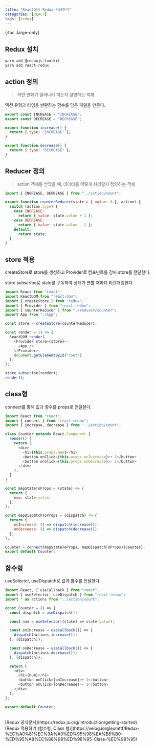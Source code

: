 ```yaml
---
title: "React에서 Redux 사용하기"
categories: [REACT]
tags: [redux]
---
```


{:toc .large-only}

## Redux 설치

```js
yarn add @reduxjs/toolkit
yarn add react-redux
```

## action 정의

> 어떤 변화가 일어나야 하는지 설명하는 객체

액션 유형과 타입을 반환하는 함수를 담은 파일을 만든다.

```js
export const INCREASE = "INCREASE";
export const DECREASE = "DECREASE";

export function increase() {
  return { type: "INCREASE" };
}

export function decrease() {
  return { type: "DECREASE" };
}
```

## Reducer 정의

> action 객체를 받았을 때, 데이터를 어떻게 처리할지 정의하는 객체

```js
import { INCREASE, DECREASE } from "../action/count";

export function counterReducer(state = { value: 0 }, action) {
  switch (action.type) {
    case INCREASE:
      return { value: state.value + 1 };
    case DECREASE:
      return { value: state.value - 1 };
    default:
      return state;
  }
}
```

## store 적용

createStore로 store를 생성하고 Provider로 컴포넌트를 감싸 store를 전달한다.

store.subscribe로 state를 구독하여 상태가 변할 때마다 리렌더링한다.

```js
import React from "react";
import ReactDOM from "react-dom";
import { createStore } from "redux";
import { Provider } from "react-redux";
import { counterReducer } from "./reducer/counter";
import App from "./App";

const store = createStore(counterReducer);

const render = () => {
  ReactDOM.render(
    <Provider store={store}>
      <App />
    </Provider>,
    document.getElementById("root")
  );
};

store.subscribe(render);
render();
```

## class형

connect를 통해 값과 함수를 props로 전달한다.

```js
import React from "react";
import { connect } from "react-redux";
import { increase, decrease } from "../action/count";

class Counter extends React.Component {
  render() {
    return (
      <div>
        <h1>{this.props.num}</h1>
        <button onClick={this.props.onIncrease}>+ 1</button>
        <button onClick={this.props.onDecrease}>- 1</button>
      </div>
    );
  }
}

const mapStateToProps = (state) => {
  return {
    num: state.value,
  };
};

const mapDispatchToProps = (dispatch) => {
  return {
    onIncrease: () => dispatch(increase()),
    onDecrease: () => dispatch(decrease()),
  };
};

Counter = connect(mapStateToProps, mapDispatchToProps)(Counter);
export default Counter;
```

## 함수형

useSelector, useDispatch로 값과 함수를 전달한다.

```js
import React, { useCallback } from "react";
import { useSelector, useDispatch } from "react-redux";
import * as actions from "../action/count";

const Counter = () => {
  const dispatch = useDispatch();

  const num = useSelector((state) => state.value);

  const onIncrease = useCallback(() => {
    dispatch(actions.increase());
  }, [dispatch]);

  const onDecrease = useCallback(() => {
    dispatch(actions.decrease());
  }, [dispatch]);

  return (
    <div>
      <h1>{num}</h1>
      <button onClick={onIncrease}>+ 1</button>
      <button onClick={onDecrease}>- 1</button>
    </div>
  );
};

export default Counter;
```

<br/>
[Redux 공식문서](https://redux.js.org/introduction/getting-started)<br/>
[Redux 적용하기 (함수형, Class 형)](https://velog.io/@eomttt/Redux-%EC%A0%81%EC%9A%A9%ED%95%98%EA%B8%B0-%ED%95%A8%EC%88%98%ED%98%95-Class-%ED%98%95)
